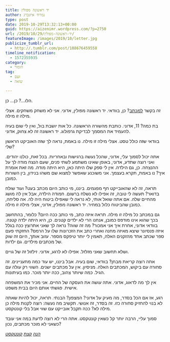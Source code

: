 ```yaml
---
title: יד ראשונה מפולין
author: נמרוד איזנברג
type: post
date: 2019-10-29T13:32:13+00:00
guid: https://aizenimr.wordpress.com/?p=2750
url: /2019/10/29/יד-ראשונה-מפולין/
featureImage: /images/2019/10/letter.jpg
publicize_tumblr_url:
  - http://.tumblr.com/post/188676459558
timeline_notification:
  - 1572355935
category:
  - הומור
tag:
  - זעם
  - שואה

---
```

הלו&#8230;? כן&#8230; כן.

זה בקשר [למכתב][1]? כן, בוודאי. יד ראשונה מפולין, אדוני. אני לא משחק משחקים. אצלי מילה זו מילה.

בת כמה? 11, אדוני. כותבת מהשורה הראשונה. כל אות יושבת בול, ואין לי שום בעיה להעמיד את המסמך לבדיקת גרפולוג. יד ראשונה זה לא צחוק, אדוני.

בוודאי שזה כולל טסט. אצלי מילה זו מילה. נו באמת, נראה לך שזה האוביקט הראשון שלי?

אתה יכול לסמוך עלי, אדוני, שהכל נעשה ברגישות ובאחריות. בכל זאת, כולנו יהודים. ואני רוצה שתדע, אדוני, באופן שאינו משתמע לשתי פנים, שעם הנצח מודה לך על ההנצחה. כן, גם הילדה. אין לי ספק שלו היתה כאן, היא היתה מודה. מה זאת אומרת איך? נו באמת, תקרא בעצמך. אני משוכנע שאפשר למצוא שם משהו בנידון, בין השורות כמובן.

תראה, זה לא שהאובייקט חף מפגמים. ביננו, מי כותב היום מכתב בעט? ועוד שולח בדואר? תעשה לי טובה, זה אפילו לא נשלח ברשום. חמודה הילדה, אבל אין לה מושג מהחיים שלה. אם אתה שואל אותי, לא נראה לי שאפילו ביטוח היה לה. אה סליחה, כמובן שהביטוח כלול במחיר. יד ראשונה מפולין, אדוני, אצלי מילה זו מילה.

גם במכתב כל מילה זו מילה. תראה איזה כתב, מי כותב ככה היום? כלומר, בהתחשב בכך שהוא אינו מודפס כמובן, אנחנו הרי לא ילדים קטנים. כן, היא היתה ילדה קטנה. בוודאי אדוני, אחרת איך אני אמכור? מה זה שווה? נראה לך שאני אתרוצץ ככה בגלל איזה פנסיונר שיצא מאיזה מחנה ואחרי כתב את הזכרונות שלו על הרמס? החזקתי פעם ספר שכתב אחד מהזקנים האלה, תאמין לי יותר טיפקס מספר. עזוב אותך, היום זה שוק של מכתבים מילדים. גם ילדות.

ושלא תחשוב שאני מזלזל. אפילו לא לרגע, אדוני. זילזול זה של גויים.

אתה רוצה קריאת מבחן? בוודאי, שום בעיה. אבל ביננו, יש עוד כמה מתעניינים. זה סחורה עם ביקוש, המכתבים האלה. מניסיון. אין על מכתבים ישנים. השווי רק עולה עם הגיל. כמה שיותר צהוב, ככה יותר מוכר. כמו בעיתונות.

אין לך מה לדאוג, אדוני. אתה עושה את העסקה של החיים. אני מכיר את המשפחה אישית. פגשתי אותם היום בבית משפט.

רגע, אז אם הכל בסדר, מה מעיק על אדוני? המצפון? הבנתי. תראה, יכול להיות שאתה לא בנוי להחזיק סחורה כזו. זה בסדר, זה אנושי. תקשיב מה נעשה: רוצה לקנות מילה כן מילה לא? ככה תקבל אובייקט עם שווי אבל בלי קונטקסט.

סמוך עליי, הרבה יותר קל כשאין קונטקסט. אתה הרי לא רוצה לדעת במה אני עובד כשאני לא מוכר מכתבים, נכון?

_[הנה][2] [קצת][3] [קונטקסט][4]_

 [1]: https://www.haaretz.co.il/news/education/.premium-1.8053684
 [2]: https://www.facebook.com/edvalotan/posts/10218711831160750
 [3]: https://www.facebook.com/photo.php?fbid=10218731399729952&set=a.1254798123907&type=3
 [4]: https://www.facebook.com/edvalotan/posts/10218731483972058